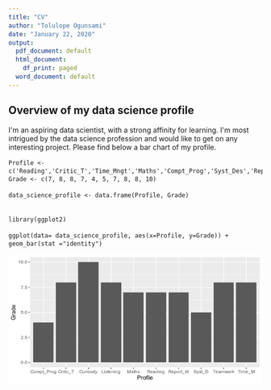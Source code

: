 ```yaml
---
title: "CV"
author: "Tolulope Ogunsami"
date: "January 22, 2020"
output:
  pdf_document: default
  html_document:
    df_print: paged
  word_document: default
---
```

## Overview of my data science profile

I'm an aspiring data scientist, with a strong affinity for learning. I'm most intrigued by the data science profession and would like to get on any interesting project. Please find below a bar chart of my profile.
```{r echo=FALSE}
Profile <- c('Reading','Critic_T','Time_Mngt','Maths','Compt_Prog','Syst_Des','Report_Wrtn','Listening','Teamwork','Curiosity')
Grade <- c(7, 8, 8, 7, 4, 5, 7, 8, 8, 10)

data_science_profile <- data.frame(Profile, Grade)


library(ggplot2)

ggplot(data= data_science_profile, aes(x=Profile, y=Grade)) + geom_bar(stat ="identity")
```

![Profile](Rplot.png)
